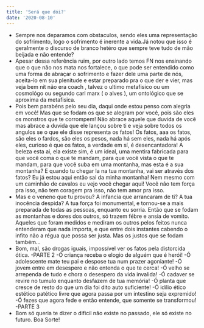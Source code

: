 ```yaml
---
title: 'Será que dói?'
date: '2020-08-10'
---
```


- Sempre nos deparamos com obstaculos, sendo eles uma representação do sofrimento, logo o sofrimento é inerente a vida.Já notou que isso é geralmente o discurso de branco hetéro que sempre teve tudo de mão beijada e não entende?
- Apesar dessa referência ruim, por outro lado temos FN nos ensinando que o que não nos mata nos fortalece, o que pode ser entendido como uma forma de abraçar o sofrimento e fazer dele uma parte de nós, aceita-lo em sua plenitude e estar preparado pra o que der e vier, mas veja bem nit não era coach , talvez o ultimo metafisico ou um cosmológo ou segundo carl marx ( o alves ), um ontológico que se aproxima da metafisica.
- Pois bem parabéns pelo seu dia, daqui onde estou penso com alegria em você! Mas que se fodam os que se alegram por você, pois são eles os monstros que te corrompem! Não abrace aquele que duvida de você mas abrace a duvida que ele lançou sobre ti e veja sobre todos os angulos se o que ele disse representa os fatos! Os fatos, aaa os fatos, são eles o fardos, são eles os pesos, nada há sem eles, nada há após eles, curioso é que os fatos, a verdade em sí, é desencantadora! A beleza esta ai, ela existe sim, é um ideal, uma mentira fabricada para que você coma o que te mandam, para que você vista o que te mandam, para que você suba em uma montanha, mas esta é a sua montanha? E quando tu chegar la na tua montanha, vai ser através dos fatos? Eu já estou aqui então sai da minha montanha! Nem mesmo com um caminhão de cavalos eu vejo você chegar aqui! Você não tem força pra isso, não tem coragem pra isso, não tem amor pra isso.
- Mas e o veneno que tu provou? A infancia que arrancaram de ti? A tua inocência despida? A tua força foi monumental, e tornou-se a mais preparada de todas as pessoas, enquanto eu sorria. Então que se fodam as montanhas e dores dos outros, só trazem fébre e ansia de vomito. Aqueles que foram medidos e mediram os outros pelos feitos nunca entenderam que nada importa, e que entre dois instantes cabendo o infito não a régua que possa ser justa. Mas os justos que se fodam também...
- Bom, mal, são drogas iguais, impossível ver os fatos pela distorcida ótica.
-PARTE 2
-Ó criança receba o elogio de alguém que é herói!
-Ó adolescente mate teu pai e despose tua num prazer agoniante!
-Ó jovem entre em desespero e não entenda o que te cerca!
-Ó velho se arrependa de tudo e chora o desespero da vida invalida!
-Ó cadaver se revire no tumulo enquanto desfazem de tua memória!
-Ó planta que cresce de resto do que um dia foi dito auto suficiente!
-Ó idílio ético estético patético livre que agora passa por um intestino seja expremido!
-Ó fezes que agora fede e então entende, que somente se transformou!
-PARTE 3
- Bom só queria te dizer o dificil não existe no passado, ele só  existe no futuro. Boa Sorte!
